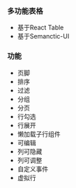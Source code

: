 ### 多功能表格
- 基于React Table
- 基于Semanctic-UI

### 功能
- 页脚
- 排序
- 过滤
- 分组
- 分页
- 行勾选
- 行展开
- 懒加载子行组件
- 可编辑
- 列可隐藏
- 列可调整
- 自定义事件
- 虚拟行